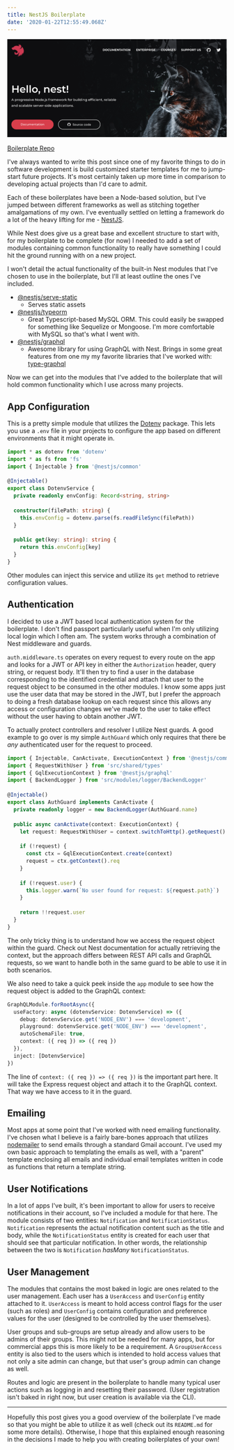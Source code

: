 ```yaml
---
title: NestJS Boilerplate
date: '2020-01-22T12:55:49.068Z'
---
```


![NestJS](./nest.png)

[Boilerplate Repo](https://github.com/bschulte/nestjs-boilerplate)

I've always wanted to write this post since one of my favorite things to do in software development is build customized starter templates for me to jump-start future projects. It's most certainly taken up more time in comparison to developing actual projects than I'd care to admit.

Each of these boilerplates have been a Node-based solution, but I've jumped between different frameworks as well as stitching together amalgamations of my own. I've eventually settled on letting a framework do a lot of the heavy lifting for me - [NestJS](https://nestjs.com).

While Nest does give us a great base and excellent structure to start with, for my boilerplate to be complete (for now) I needed to add a set of modules containing common functionality to really have something I could hit the ground running with on a new project.

I won't detail the actual functionality of the built-in Nest modules that I've chosen to use in the boilerplate, but I'll at least outline the ones I've included.

- [@nestjs/serve-static](https://github.com/nestjs/serve-static)
  - Serves static assets
- [@nestjs/typeorm](https://github.com/nestjs/typeorm)
  - Great Typescript-based MySQL ORM. This could easily be swapped for something like Sequelize or Mongoose. I'm more comfortable with MySQL so that's what I went with.
- [@nestjs/graphql](https://github.com/nestjs/graphql)
  - Awesome library for using GraphQL with Nest. Brings in some great features from one my my favorite libraries that I've worked with: [type-graphql](https://github.com/MichalLytek/type-graphql)

Now we can get into the modules that I've added to the boilerplate that will hold common functionality which I use across many projects.

## App Configuration

This is a pretty simple module that utilizes the [Dotenv](https://github.com/motdotla/dotenv) package. This lets you use a `.env` file in your projects to configure the app based on different environments that it might operate in.

```ts
import * as dotenv from 'dotenv'
import * as fs from 'fs'
import { Injectable } from '@nestjs/common'

@Injectable()
export class DotenvService {
  private readonly envConfig: Record<string, string>

  constructor(filePath: string) {
    this.envConfig = dotenv.parse(fs.readFileSync(filePath))
  }

  public get(key: string): string {
    return this.envConfig[key]
  }
}
```

Other modules can inject this service and utilize its `get` method to retrieve configuration values.

## Authentication

I decided to use a JWT based local authentication system for the boilerplate. I don't find passport particularly useful when I'm only utilizing local login which I often am. The system works through a combination of Nest middleware and guards.

`auth.middleware.ts` operates on every request to every route on the app and looks for a JWT or API key in either the `Authorization` header, query string, or request body. It'll then try to find a user in the database corresponding to the identified credential and attach that user to the request object to be consumed in the other modules. I know some apps just use the user data that may be stored in the JWT, but I prefer the approach to doing a fresh database lookup on each request since this allows any access or configuration changes we've made to the user to take effect without the user having to obtain another JWT.

To actually protect controllers and resolver I utilize Nest guards. A good example to go over is my simple `AuthGuard` which only requires that there be _any_ authenticated user for the request to proceed.

```ts
import { Injectable, CanActivate, ExecutionContext } from '@nestjs/common'
import { RequestWithUser } from 'src/shared/types'
import { GqlExecutionContext } from '@nestjs/graphql'
import { BackendLogger } from 'src/modules/logger/BackendLogger'

@Injectable()
export class AuthGuard implements CanActivate {
  private readonly logger = new BackendLogger(AuthGuard.name)

  public async canActivate(context: ExecutionContext) {
    let request: RequestWithUser = context.switchToHttp().getRequest()

    if (!request) {
      const ctx = GqlExecutionContext.create(context)
      request = ctx.getContext().req
    }

    if (!request.user) {
      this.logger.warn(`No user found for request: ${request.path}`)
    }

    return !!request.user
  }
}
```

The only tricky thing is to understand how we access the request object within the guard. Check out Nest documentation for actually retrieving the context, but the approach differs between REST API calls and GraphQL requests, so we want to handle both in the same guard to be able to use it in both scenarios.

We also need to take a quick peek inside the `app` module to see how the request object is added to the GraphQL context:

```ts
GraphQLModule.forRootAsync({
  useFactory: async (dotenvService: DotenvService) => ({
    debug: dotenvService.get('NODE_ENV') === 'development',
    playground: dotenvService.get('NODE_ENV') === 'development',
    autoSchemaFile: true,
    context: ({ req }) => ({ req })
  }),
  inject: [DotenvService]
})
```

The line of `context: ({ req }) => ({ req })` is the important part here. It will take the Express request object and attach it to the GraphQL context. That way we have access to it in the guard.

## Emailing

Most apps at some point that I've worked with need emailing functionality. I've chosen what I believe is a fairly bare-bones approach that utilizes [nodemailer](https://github.com/nodemailer/nodemailer) to send emails through a standard Gmail account. I've used my own basic approach to templating the emails as well, with a "parent" template enclosing all emails and individual email templates written in code as functions that return a template string.

## User Notifications

In a lot of apps I've built, it's been important to allow for users to receive notifications in their account, so I've included a module for that here. The module consists of two entities: `Notification` and `NotificationStatus`. `Notification` represents the actual notification content such as the title and body, while the `NotificationStatus` entity is created for each user that should see that particular notification. In other words, the relationship between the two is `Notification` _hasMany_ `NotificationStatus`.

## User Management

The modules that contains the most baked in logic are ones related to the user management. Each user has a `UserAccess` and `UserConfig` entity attached to it. `UserAccess` is meant to hold access control flags for the user (such as roles) and `UserConfig` contains configuration and preference values for the user (designed to be controlled by the user themselves).

User groups and sub-groups are setup already and allow users to be admins of their groups. This might not be needed for many apps, but for commercial apps this is more likely to be a requirement. A `GroupUserAccess` entity is also tied to the users which is intended to hold access values that not only a site admin can change, but that user's group admin can change as well.

Routes and logic are present in the boilerplate to handle many typical user actions such as logging in and resetting their password. (User registration isn't baked in right now, but user creation is available via the CLI).

---

Hopefully this post gives you a good overview of the boilerplate I've made so that you might be able to utilize it as well (check out its `README.md` for some more details). Otherwise, I hope that this explained enough reasoning in the decisions I made to help you with creating boilerplates of your own!
